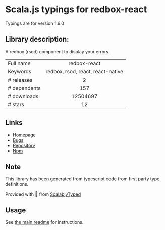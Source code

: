 
# Scala.js typings for redbox-react

Typings are for version 1.6.0

## Library description:
A redbox (rsod) component to display your errors.

|                    |                 |
| ------------------ | :-------------: |
| Full name          | redbox-react |
| Keywords           | redbox, rsod, react, react-native |
| # releases         | 2 |
| # dependents       | 157 |
| # downloads        | 12504697 |
| # stars            | 12 |

## Links
- [Homepage](https://github.com/commissure/redbox-react)
- [Bugs](https://github.com/commissure/redbox-react/issues)
- [Repository](https://github.com/commissure/redbox-react)
- [Npm](https://www.npmjs.com/package/redbox-react)
    


## Note
This library has been generated from typescript code from first party type definitions.

Provided with :purple_heart: from [ScalablyTyped](https://github.com/oyvindberg/ScalablyTyped)

## Usage
See [the main readme](../../readme.md) for instructions.



